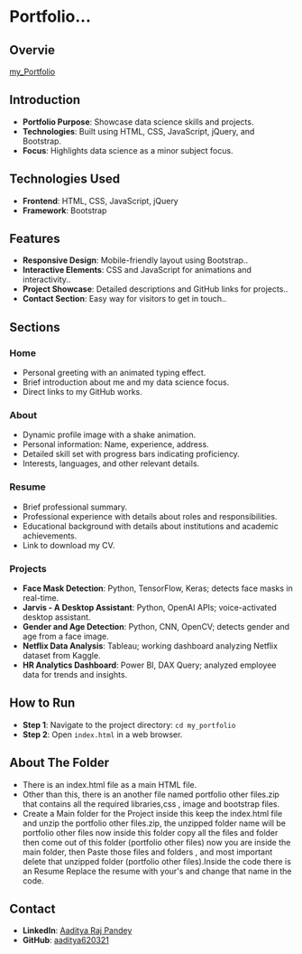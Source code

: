 # Portfolio...

## Overvie
[my_Portfolio](https://myportfolio2628.netlify.app/)

## Introduction
- **Portfolio Purpose**: Showcase data science skills and projects.
- **Technologies**: Built using HTML, CSS, JavaScript, jQuery, and Bootstrap.
- **Focus**: Highlights data science as a minor subject focus.

## Technologies Used
- **Frontend**: HTML, CSS, JavaScript, jQuery
- **Framework**: Bootstrap

## Features
- **Responsive Design**: Mobile-friendly layout using Bootstrap..
- **Interactive Elements**: CSS and JavaScript for animations and interactivity..
- **Project Showcase**: Detailed descriptions and GitHub links for projects..
- **Contact Section**: Easy way for visitors to get in touch..

## Sections

### Home
- Personal greeting with an animated typing effect.
- Brief introduction about me and my data science focus.
- Direct links to my GitHub works.

### About
- Dynamic profile image with a shake animation.
- Personal information: Name, experience, address.
- Detailed skill set with progress bars indicating proficiency.
- Interests, languages, and other relevant details.

### Resume
- Brief professional summary.
- Professional experience with details about roles and responsibilities.
- Educational background with details about institutions and academic achievements.
- Link to download my CV.

### Projects
- **Face Mask Detection**: Python, TensorFlow, Keras; detects face masks in real-time.
- **Jarvis - A Desktop Assistant**: Python, OpenAI APIs; voice-activated desktop assistant.
- **Gender and Age Detection**: Python, CNN, OpenCV; detects gender and age from a face image.
- **Netflix Data Analysis**: Tableau; working dashboard analyzing Netflix dataset from Kaggle.
- **HR Analytics Dashboard**: Power BI, DAX Query; analyzed employee data for trends and insights.

## How to Run
- **Step 1**: Navigate to the project directory: `cd my_portfolio`
- **Step 2**: Open `index.html` in a web browser.
  
## About The Folder 

- There is an index.html file as a main HTML file.
- Other than this, there is an another file named portfolio other files.zip that contains all the required libraries,css , image and bootstrap files.
- Create a Main folder for the Project inside this keep the index.html file and unzip the portfolio other files.zip, the unzipped folder name will be portfolio 
  other files now inside this folder copy all the files and folder then come out of this folder (portfolio other files) now you are inside the main folder, then 
  Paste those files and folders , and most important delete that unzipped folder (portfolio other files).Inside the code there is an Resume Replace the resume with   your's and change that name in the code.

## Contact
- **LinkedIn**: [Aaditya Raj Pandey](https://www.linkedin.com/in/aaditya-raj-pandey-865288244/)
- **GitHub**: [aaditya620321](https://github.com/aaditya620321)

